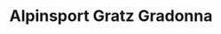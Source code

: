 ---
title: "Alpinsport Gratz Gradonna"
url: /kals-am-grossglockner/alpinsport-gratz-gradonna/
shop: Sport
---